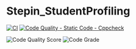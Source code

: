 # Stepin_StudentProfiling
[![CI](https://github.com/saurabhk-09/Stepin_StudentProfiling/actions/workflows/main.yml/badge.svg)](https://github.com/saurabhk-09/Stepin_StudentProfiling/actions/workflows/main.yml)
[![Code Quality - Static Code - Cppcheck](https://github.com/saurabhk-09/Stepin_StudentProfiling/actions/workflows/cppcheck.yml/badge.svg)](https://github.com/saurabhk-09/Stepin_StudentProfiling/actions/workflows/cppcheck.yml)

![Code Quality Score](https://www.code-inspector.com/project/27778/score/svg)
![Code Grade](https://www.code-inspector.com/project/27778/status/svg)
